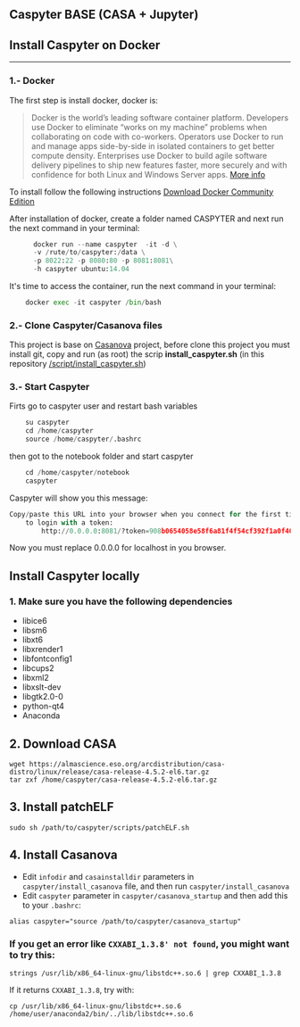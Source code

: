 ## Caspyter BASE (CASA + Jupyter)


## Install Caspyter on Docker
---

### 1.- Docker
The first step is install docker, docker is:

> Docker is the world’s leading software container platform. Developers use Docker to eliminate “works on my machine” problems when collaborating on code with co-workers. Operators use Docker to run and manage apps side-by-side in isolated containers to get better compute density. Enterprises use Docker to build agile software delivery pipelines to ship new features faster, more securely and with confidence for both Linux and Windows Server apps. [More info](https://www.docker.com/what-docker)

To install follow the following instructions [Download Docker Community Edition](https://www.docker.com/community-edition#/download)


After installation of docker, create a folder named CASPYTER and next run the next command in your terminal:
~~~python
      docker run --name caspyter  -it -d \
      -v /rute/to/caspyter:/data \
      -p 8022:22 -p 8080:80 -p 8081:8081\
      -h caspyter ubuntu:14.04
~~~

It's time to access the container, run the next command in your terminal:
~~~python
    docker exec -it caspyter /bin/bash
~~~

### 2.- Clone Caspyter/Casanova files

This project is base on [Casanova](https://github.com/kaspervd/casanova) project, before clone this project you must install git, copy and run (as root) the scrip **install_caspyter.sh** (in this repository  [/script/install_caspyter.sh](https://github.com/hfarias/caspyter/blob/master/README.md))


### 3.- Start Caspyter

Firts go to caspyter user and restart bash variables

~~~python
    su caspyter
    cd /home/caspyter
    source /home/caspyter/.bashrc
~~~

then got to the notebook folder and start caspyter


~~~python
    cd /home/caspyter/notebook
    caspyter
~~~

Caspyter will show you this message:
~~~python
Copy/paste this URL into your browser when you connect for the first time,
    to login with a token:
        http://0.0.0.0:8081/?token=908b0654058e58f6a81f4f54cf392f1a0f401f2da9d6cc62
~~~

Now you must replace 0.0.0.0 for localhost in you browser.

## Install Caspyter locally

### 1. Make sure you have the following dependencies

* libice6
* libsm6
* libxt6
* libxrender1
* libfontconfig1
* libcups2
* libxml2
* libxslt-dev
* libgtk2.0-0
* python-qt4
* Anaconda

## 2. Download CASA

```
wget https://almascience.eso.org/arcdistribution/casa-distro/linux/release/casa-release-4.5.2-el6.tar.gz
tar zxf /home/caspyter/casa-release-4.5.2-el6.tar.gz
```

## 3. Install patchELF

```
sudo sh /path/to/caspyter/scripts/patchELF.sh
```

## 4. Install Casanova
* Edit `infodir` and `casainstalldir` parameters in `caspyter/install_casanova` file, and then run `caspyter/install_casanova`
* Edit `caspyter` parameter in `caspyter/casanova_startup` and then add this to your `.bashrc`:
```
alias caspyter="source /path/to/caspyter/casanova_startup"
```

### If you get an error like `CXXABI_1.3.8' not found`, you might want to try this:
```
strings /usr/lib/x86_64-linux-gnu/libstdc++.so.6 | grep CXXABI_1.3.8
```
If it returns `CXXABI_1.3.8`, try with:
```
cp /usr/lib/x86_64-linux-gnu/libstdc++.so.6 /home/user/anaconda2/bin/../lib/libstdc++.so.6
```
